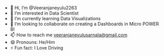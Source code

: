 - 👋 Hi, I’m @Veeranjaneyulu2263
- 👀 I’m interested in Data Scientist
- 🌱 I’m currently learning Data Visualizations
- 💞️ I’m looking to collaborate on creating a Dashboards in Micro POWER BI
- 📫 How to reach me veeranjaneyulusarnala@gmail.com
- 😄 Pronouns: He/Him
- ⚡ Fun fact: I Love Driving
